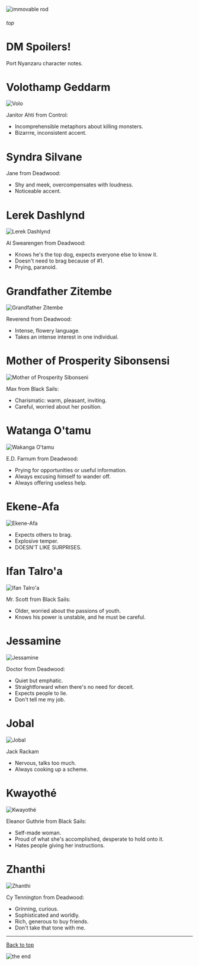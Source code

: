 
![immovable rod](/images/immovable-rod.jpg)

###### top

# DM Spoilers!
Port Nyanzaru character notes.

# Volothamp Geddarm
![Volo](/tomb_of_annihilation/player_notes/images/characters/volo.jpg)

Janitor Ahti from Control:
- Incomprehensible metaphors about killing monsters.
- Bizarrre, inconsistent accent.

# Syndra Silvane
Jane from Deadwood:
- Shy and meek, overcompensates with loudness.
- Noticeable accent.

# Lerek Dashlynd
![Lerek Dashlynd](/tomb_of_annihilation/player_notes/images/characters/lerek.jpg)

Al Swearengen from Deadwood:
- Knows he's the top dog, expects everyone else to know it.
- Doesn't need to brag because of #1.
- Prying, paranoid.
  
# Grandfather Zitembe
![Grandfather Zitembe](/tomb_of_annihilation/player_notes/images/characters/Musharib.jpg)

Reverend from Deadwood:
- Intense, flowery language.
- Takes an intense interest in one individual.

# Mother of Prosperity Sibonsensi
![Mother of Prosperity Sibonseni](/tomb_of_annihilation/player_notes/images/characters/bar-owner-Lethhonel-Krisdan.png)

Max from Black Sails:
- Charismatic: warm, pleasant, inviting.
- Careful, worried about her position.

# Watanga O'tamu
![Wakanga O'tamu](/tomb_of_annihilation/player_notes/images/characters/Merchant_Prince_Wakanga_O'tamu.jpg)

E.D. Farnum from Deadwood:
- Prying for opportunities or useful information.
- Always excusing himself to wander off.
- Always offering useless help.

# Ekene-Afa
![Ekene-Afa](/tomb_of_annihilation/player_notes/images/characters/Merchant_Prince_Ekene-Afa.jpg)

- Expects others to brag.
- Explosive temper.
- DOESN'T LIKE SURPRISES.

# Ifan Talro'a
![Ifan Talro'a](/tomb_of_annihilation/player_notes/images/characters/Merchant_Prince_Ifan_Talro'a.jpg)

Mr. Scott from Black Sails:
- Older, worried about the passions of youth.
- Knows his power is unstable, and he must be careful.

# Jessamine
![Jessamine](/tomb_of_annihilation/player_notes/images/characters/Merchant_Prince_Jessamine.jpg)

Doctor from Deadwood:
- Quiet but emphatic.
- Straightforward when there's no need for deceit.
- Expects people to lie.
- Don't tell me my job.
 
# Jobal
![Jobal](/tomb_of_annihilation/player_notes/images/characters/Merchant_Prince_Jobal.jpg)

Jack Rackam
- Nervous, talks too much.
- Always cooking up a scheme.

# Kwayothé
![Kwayothé](/tomb_of_annihilation/player_notes/images/characters/Merchant_Prince_Kwayothé.jpg)

Eleanor Guthrie from Black Sails:
- Self-made woman.
- Proud of what she's accomplished, desperate to hold onto it.
- Hates people giving her instructions.

# Zhanthi
![Zhanthi](/tomb_of_annihilation/player_notes/images/characters/Merchant_Prince_Zhanthi.jpg)

Cy Tennington from Deadwood:
- Grinning, curious.
- Sophisticated and worldly.
- Rich, generous to buy friends.
- Don't take that tone with me.


---

[Back to top](#top)

![the end](/images/toa-end.jpg)
